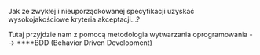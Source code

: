 Jak ze zwykłej i nieuporządkowanej specyfikacji uzyskać wysokojakościowe kryteria akceptacji...?

Tutaj przyjdzie nam z pomocą metodologia wytwarzania oprogramowania --> ****BDD (Behavior Driven Development)


